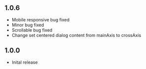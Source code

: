 ## 1.0.6

* Mobile responsive bug fixed
* Minor bug fixed
* Scrollable bug fixed
* Change set centered dialog content from mainAxis to crossAxis

## 1.0.0

* Inital release
